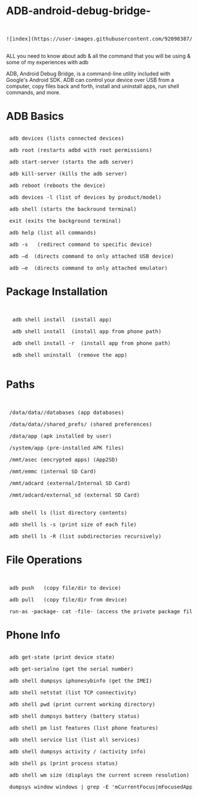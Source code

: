 # ADB-android-debug-bridge-

<pre> 

![index](https://user-images.githubusercontent.com/92098387/175825784-c2d38156-4e33-494c-b49b-c79465b07912.png)

</pre>

ALL you need to know about adb &amp; all the command that you will be using &amp; some of my experiences with adb


ADB, Android Debug Bridge, is a command-line utility included with Google's Android SDK. ADB can control your device over USB from a computer, copy files back and forth, install and uninstall apps, run shell commands, and more.


# ADB Basics
<pre>
<br /> adb devices (lists connected devices)
<br /> adb root (restarts adbd with root permissions)
<br /> adb start-server (starts the adb server)
<br /> adb kill-server (kills the adb server)
<br /> adb reboot (reboots the device)
<br /> adb devices -l (list of devices by product/model)
<br /> adb shell (starts the backround terminal)
<br /> exit (exits the background terminal)
<br /> adb help (list all commands)
<br /> adb -s <deviceName> <command> (redirect command to specific device)
<br /> adb –d <command> (directs command to only attached USB device)
<br /> adb –e <command> (directs command to only attached emulator)
</pre> 

# Package Installation
  
 <pre>
 
<br />  adb shell install <apk> (install app)
<br />  adb shell install <path> (install app from phone path)
<br />  adb shell install -r <path> (install app from phone path)
<br />  adb shell uninstall <name> (remove the app)

</pre> 

# Paths

<pre> 
<br /> /data/data/<package>/databases (app databases)
<br /> /data/data/<package>/shared_prefs/ (shared preferences)
<br /> /data/app (apk installed by user)
<br /> /system/app (pre-installed APK files)
<br /> /mmt/asec (encrypted apps) (App2SD)
<br /> /mmt/emmc (internal SD Card)
<br /> /mmt/adcard (external/Internal SD Card)
<br /> /mmt/adcard/external_sd (external SD Card)

<br /> adb shell ls (list directory contents)
<br /> adb shell ls -s (print size of each file)
<br /> adb shell ls -R (list subdirectories recursively)
</pre>

#  File Operations
<pre>

<br /> adb push <local> <remote> (copy file/dir to device)
<br /> adb pull <remote> <local> (copy file/dir from device)
<br /> run-as -package- cat -file- (access the private package files)
</pre> 


# Phone Info
<pre>
<br /> adb get-statе (print device state)
<br /> adb get-serialno (get the serial number)
<br /> adb shell dumpsys iphonesybinfo (get the IMEI)
<br /> adb shell netstat (list TCP connectivity)
<br /> adb shell pwd (print current working directory)
<br /> adb shell dumpsys battery (battery status)
<br /> adb shell pm list features (list phone features)
<br /> adb shell service list (list all services)
<br /> adb shell dumpsys activity <package>/<activity> (activity info)
<br /> adb shell ps (print process status)
<br /> adb shell wm size (displays the current screen resolution)
<br /> dumpsys window windows | grep -E 'mCurrentFocus|mFocusedApp' (print current app's opened activity)
</pre>

